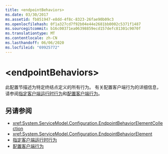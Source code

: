 ```yaml
---
title: <endpointBehaviors>
ms.date: 03/30/2017
ms.assetid: fb851947-e8dd-4f8c-8323-26fae90b09c3
ms.openlocfilehash: 0f1a327cd7f92b04e44e2681bb0002c5371f1487
ms.sourcegitcommit: b16c00371ea06398859ecd157defc81301c9070f
ms.translationtype: MT
ms.contentlocale: zh-CN
ms.lasthandoff: 06/06/2020
ms.locfileid: "69925772"
---
```

# \<endpointBehaviors>
此配置节描述为特定终结点定义的所有行为。 有关配置客户端行为的详细信息，请参阅[指定客户端运行时行为](../../../wcf/specifying-client-run-time-behavior.md)和[配置客户端行为](../../../wcf/configuring-client-behaviors.md)。  
  
## <a name="see-also"></a>另请参阅

- <xref:System.ServiceModel.Configuration.EndpointBehaviorElementCollection>
- <xref:System.ServiceModel.Configuration.EndpointBehaviorElement>
- [指定客户端运行时行为](../../../wcf/specifying-client-run-time-behavior.md)
- [配置客户端行为](../../../wcf/configuring-client-behaviors.md)
